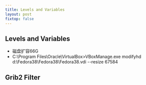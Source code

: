 ```yaml
---
title: Levels and Variables
layout: post
fixtop: false
---
```


## Levels and Variables
- 磁盘扩容66G
- C:\Program Files\Oracle\VirtualBox>VBoxManage.exe modifyhd d:\Fedora38\Fedora38\Fedora38.vdi --resize 67584

## Grib2 Filter
